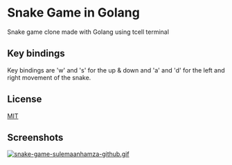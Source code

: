 
# Snake Game in Golang

Snake game clone made with Golang using tcell terminal



## Key bindings

Key bindings are 'w' and 's' for the up & down and 'a' and 'd' for the left and right movement of the snake.


## License

[MIT](https://choosealicense.com/licenses/mit/)


## Screenshots

[![snake-game-sulemaanhamza-github.gif](https://s9.gifyu.com/images/simplescreenrecorder-2023-01-29_19.44.29-online-video-cutter.com.gif)](https://gifyu.com/image/Sm67p)


